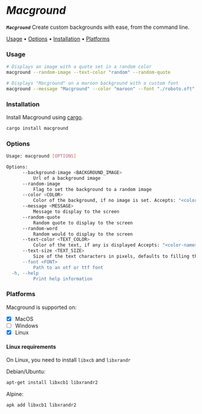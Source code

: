 # _Macground_

***`Macground`*** Create custom backgrounds with ease, from the command line. 
<p>
    <a href="#usage">Usage</a> •
    <a href="#options">Options</a> •
    <a href="#installation">Installation</a> •
    <a href="#platforms">Platforms</a> 
</p>


### Usage

```bash
# Displays an image with a quote set in a random color
macground --random-image --text-color "random" --random-quote

# Displays "Macground" on a maroon background with a custom font
macground --message "Macground" --color "maroon" --font "./roboto.oft"
```


### Installation
Install Macground using [cargo](https://doc.rust-lang.org/cargo/getting-started/installation.html).
```bash
cargo install macground
```

### Options
```bash
Usage: macground [OPTIONS]

Options:
      --background-image <BACKGROUND_IMAGE>
          Url of a background image
      --random-image
          Flag to set the background to a random image
      --color <COLOR>
          Color of the background, if no image is set. Accepts: "<color-name>" | "rgb(...)" | "#FFAAEE" | "hsl(...)" | "random"
      --message <MESSAGE>
          Message to display to the screen
      --random-quote
          Random quote to display to the screen
      --random-word
          Random would to display to the screen
      --text-color <TEXT_COLOR>
          Color of the text, if any is displayed Accepts: "<color-name>" | "rgb(...)" | "#FFAAEE" | "hsl(...)" | "random"
      --text-size <TEXT_SIZE>
          Size of the text characters in pixels, defaults to filling the text's parent
      --font <FONT>
          Path to an otf or ttf font
  -h, --help
          Print help information
``` 

### Platforms

Macground is supported on:
- [x] MacOS 
- [ ] Windows
- [x] Linux 

#### Linux requirements

On Linux, you need to install `libxcb` and `libxrandr`

Debian/Ubuntu:
```bash
apt-get install libxcb1 libxrandr2
```

Alpine:
```bash
apk add libxcb1 libxrandr2
```
